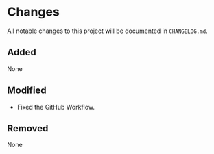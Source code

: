 # Changes
All notable changes to this project will be documented in `CHANGELOG.md`.
## Added
None
## Modified
* Fixed the GitHub Workflow.
## Removed
None